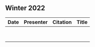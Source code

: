 ## Winter 2022

| Date  | Presenter         | Citation                                 | Title                                                                             |
|-----------------|-------------------|------------------------------------------|-----------------------------------------------------------------------------------|
| | | | |
| | | | |
| | | | |
| | | | |
| | | | |
| | | | |
| | | | |
| | | | |
